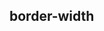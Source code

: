 ## border-width


<!-- CSSJSON.border-width.description -->

<!-- CSSJSON.border-width.syntax -->

<!-- CSSJSON.border-width.values -->

<!-- CSSJSON.border-width.compatibility -->

<!-- CSSJSON.border-width.reference -->